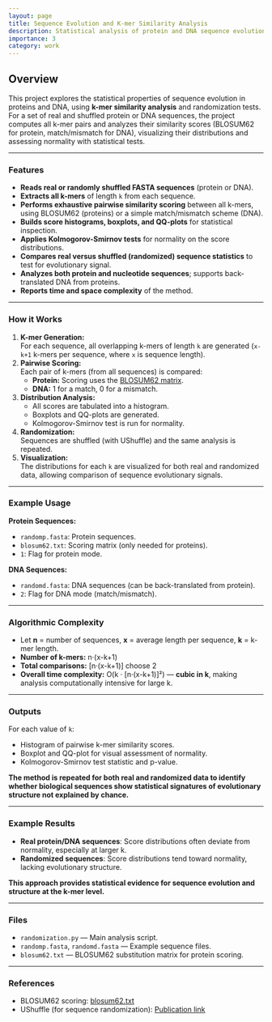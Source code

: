 ```yaml
---
layout: page
title: Sequence Evolution and K-mer Similarity Analysis
description: Statistical analysis of protein and DNA sequence evolution using k-mer comparisons and randomization.
importance: 3
category: work
---
```


## Overview

This project explores the statistical properties of sequence evolution in proteins and DNA, using **k-mer similarity analysis** and randomization tests. For a set of real and shuffled protein or DNA sequences, the project computes all k-mer pairs and analyzes their similarity scores (BLOSUM62 for protein, match/mismatch for DNA), visualizing their distributions and assessing normality with statistical tests.

---

### Features

- **Reads real or randomly shuffled FASTA sequences** (protein or DNA).
- **Extracts all k-mers** of length `k` from each sequence.
- **Performs exhaustive pairwise similarity scoring** between all k-mers, using BLOSUM62 (proteins) or a simple match/mismatch scheme (DNA).
- **Builds score histograms, boxplots, and QQ-plots** for statistical inspection.
- **Applies Kolmogorov-Smirnov tests** for normality on the score distributions.
- **Compares real versus shuffled (randomized) sequence statistics** to test for evolutionary signal.
- **Analyzes both protein and nucleotide sequences**; supports back-translated DNA from proteins.
- **Reports time and space complexity** of the method.

---

### How it Works

1. **K-mer Generation:**  
   For each sequence, all overlapping k-mers of length `k` are generated (`x-k+1` k-mers per sequence, where `x` is sequence length).
2. **Pairwise Scoring:**  
   Each pair of k-mers (from all sequences) is compared:
   - **Protein:** Scoring uses the [BLOSUM62 matrix](blosum62.txt).
   - **DNA:** 1 for a match, 0 for a mismatch.
3. **Distribution Analysis:**  
   - All scores are tabulated into a histogram.
   - Boxplots and QQ-plots are generated.
   - Kolmogorov-Smirnov test is run for normality.
4. **Randomization:**  
   Sequences are shuffled (with UShuffle) and the same analysis is repeated.
5. **Visualization:**  
   The distributions for each `k` are visualized for both real and randomized data, allowing comparison of sequence evolutionary signals.

---

### Example Usage

**Protein Sequences:**
- `randomp.fasta`: Protein sequences.
- `blosum62.txt`: Scoring matrix (only needed for proteins).
- `1`: Flag for protein mode.

**DNA Sequences:**
- `randomd.fasta`: DNA sequences (can be back-translated from protein).
- `2`: Flag for DNA mode (match/mismatch).

---

### Algorithmic Complexity

- Let **n** = number of sequences, **x** = average length per sequence, **k** = k-mer length.
- **Number of k-mers:** n·(x-k+1)
- **Total comparisons:** [n·(x-k+1)] choose 2
- **Overall time complexity:** O(k · [n·(x-k+1)]²) — **cubic in k**, making analysis computationally intensive for large k.

---

### Outputs

For each value of `k`:
- Histogram of pairwise k-mer similarity scores.
- Boxplot and QQ-plot for visual assessment of normality.
- Kolmogorov-Smirnov test statistic and p-value.

**The method is repeated for both real and randomized data to identify whether biological sequences show statistical signatures of evolutionary structure not explained by chance.**

---

### Example Results

- **Real protein/DNA sequences**: Score distributions often deviate from normality, especially at larger k.
- **Randomized sequences**: Score distributions tend toward normality, lacking evolutionary structure.

**This approach provides statistical evidence for sequence evolution and structure at the k-mer level.**

---

### Files

- `randomization.py` — Main analysis script.
- `randomp.fasta`, `randomd.fasta` — Example sequence files.
- `blosum62.txt` — BLOSUM62 substitution matrix for protein scoring.


---

### References

- BLOSUM62 scoring: [blosum62.txt](blosum62.txt)
- UShuffle (for sequence randomization): [Publication link](https://academic.oup.com/bioinformatics/article/24/9/1013/206288)
